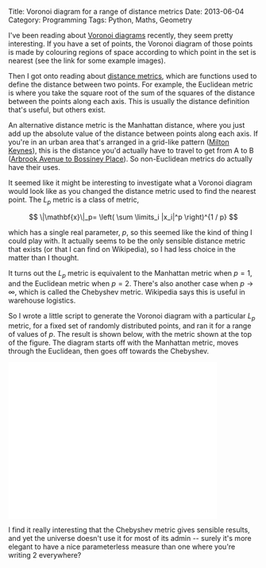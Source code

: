 Title: Voronoi diagram for a range of distance metrics
Date: 2013-06-04
Category: Programming
Tags: Python, Maths, Geometry

I've been reading about [Voronoi diagrams](http://en.wikipedia.org/wiki/Voronoi_diagram) recently, they seem pretty interesting. If you have a set of points, the Voronoi diagram of those points is made by colouring regions of space according to which point in the set is nearest (see the link for some example images).

Then I got onto reading about [distance metrics](http://en.wikipedia.org/wiki/Distance_metric), which are functions used to define the distance between two points. For example, the Euclidean metric is where you take the square root of the sum of the squares of the distance between the points along each axis. This is usually the distance definition that's useful, but others exist.

An alternative distance metric is the Manhattan distance, where you just add up the absolute value of the distance between points along each axis. If you're in an urban area that's arranged in a grid-like pattern ([Milton Keynes](http://en.wikipedia.org/wiki/Milton_keynes)), this is the distance you'd actually have to travel to get from A to B ([Arbrook Avenue to Bossiney Place](https://maps.google.co.uk/maps?q=arbrook+avenue+to+bossiney+place&saddr=arbrook+avenue&daddr=bossiney+place&hl=en&ll=52.039993,-0.75664&spn=0.011602,0.033023&sll=52.043556,-0.769107&sspn=0.011601,0.033023&geocode=FR8fGgMdpkP0_ympIiI3nqp3SDE3XaCeJ4lqLg%3BFWQFGgMdm5P0_yk9S0BXvqp3SDHFy511Rv088g&t=h&z=16)). So non-Euclidean metrics do actually have their uses.

It seemed like it might be interesting to investigate what a Voronoi diagram would look like as you changed the distance metric used to find the nearest point. The $L_p$ metric is a class of metric,

$$ \|\mathbf{x}\|_p= \left( \sum \limits_i |x_i|^p \right)^{1 / p} $$

which has a single real parameter, $p$, so this seemed like the kind of thing I could play with. It actually seems to be the only sensible distance metric that exists (or that I can find on Wikipedia), so I had less choice in the matter than I thought.

It turns out the $L_p$ metric is equivalent to the Manhattan metric when $p=1$, and the Euclidean metric when $p=2$. There's also another case when $p \to \infty$, which is called the Chebyshev metric. Wikipedia says this is useful in warehouse logistics.

So I wrote a little script to generate the Voronoi diagram with a particular $L_p$ metric, for a fixed set of randomly distributed points, and ran it for a range of values of $p$. The result is shown below, with the metric shown at the top of the figure. The diagram starts off with the Manhattan metric, moves through the Euclidean, then goes off towards the Chebyshev.

<iframe width="420" height="315" src="//www.youtube.com/embed/21IHHDssWxM" frameborder="0" allowfullscreen></iframe>

I find it really interesting that the Chebyshev metric gives sensible results, and yet the universe doesn't use it for most of its admin -- surely it's more elegant to have a nice parameterless measure than one where you're writing $2$ everywhere?
